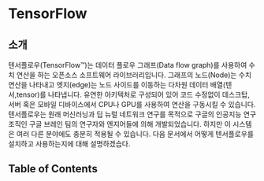 # TensorFlow

<!-- Note: This file is ignored in building the external site tensorflow.org -->

## 소개

텐서플로우(TensorFlow&#8482;)는 데이터 플로우 그래프(Data flow graph)를 사용하여 수치 연산을 하는 오픈소스 소프트웨어 라이브러리입니다. 그래프의 노드(Node)는 수치 연산을 나타내고 엣지(edge)는 노드 사이드를 이동하는 다차원 데이터 배열(텐서,tensor)를 나타냅니다. 유연한 아키텍처로 구성되어 있어 코드 수정없이 데스크탑, 서버 혹은 모바일 디바이스에서 CPU나 GPU를 사용하여 연산을 구동시킬 수 있습니다. 텐서플로우는 원래 머신러닝과 딥 뉴럴 네트워크 연구를 목적으로 구글의 인공지능 연구 조직인 구글 브레인 팀의 연구자와 엔지어들에 의해 개발되었습니다. 하지만 이 시스템은 여러 다른 분야에도 충분히 적용될 수 있습니다. 다음 문서에서 어떻게 텐서플로우를 설치하고 사용하는지에 대해 설명하겠습다.

## Table of Contents
<!--#include virtual="sitemap.md" -->

